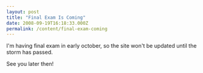 ```yaml
---
layout: post
title: "Final Exam Is Coming"
date: 2008-09-19T16:18:33.000Z
permalink: /content/final-exam-coming
---
```


I'm having final exam in early october, so the site won't be updated until the storm has passed.

See you later then!
